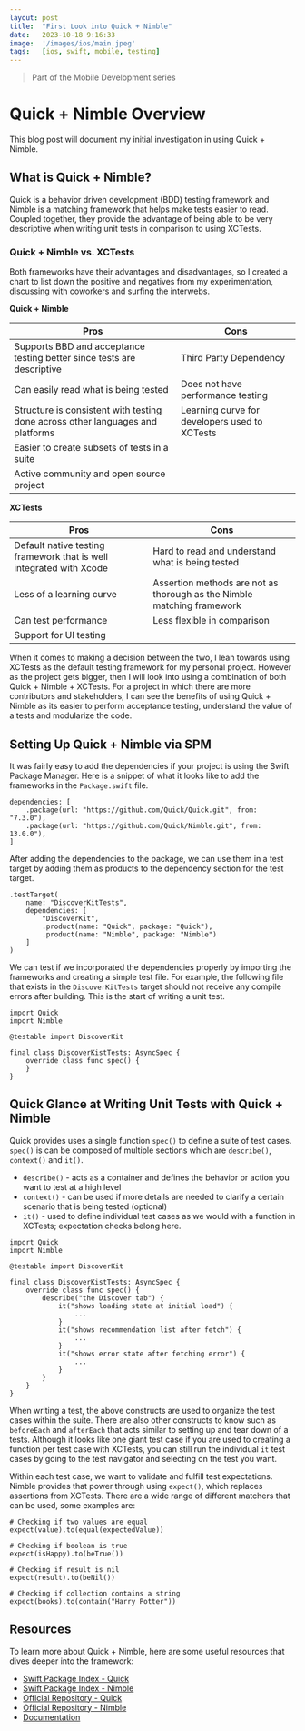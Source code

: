 ```yaml
---
layout: post
title:  "First Look into Quick + Nimble"
date:   2023-10-18 9:16:33
image:  '/images/ios/main.jpeg'
tags:   [ios, swift, mobile, testing]
---
```


> Part of the Mobile Development series

# Quick + Nimble Overview
This blog post will document my initial investigation in using Quick + Nimble. 

## What is Quick + Nimble?
Quick is a behavior driven development (BDD) testing framework and Nimble is a matching framework that helps make tests easier to read. Coupled together, they provide the advantage of being able to be very descriptive when writing unit tests in comparison to using XCTests. 

### Quick + Nimble vs. XCTests
Both frameworks have their advantages and disadvantages, so I created a chart to list down the positive and negatives from my experimentation, discussing with coworkers and surfing the interwebs.

**Quick + Nimble** 

| Pros     | Cons |
| -------- | -------------- |
| Supports BBD and acceptance testing better since tests are descriptive | Third Party Dependency |
| Can easily read what is being tested | Does not have performance testing |
| Structure is consistent with testing done across other languages and platforms | Learning curve for developers used to XCTests |
| Easier to create subsets of tests in a suite | |
| Active community and open source project | |

**XCTests**

| Pros     | Cons |
| -------- | -------------- |
| Default native testing framework that is well integrated with Xcode | Hard to read and understand what is being tested |
| Less of a learning curve | Assertion methods are not as thorough as the Nimble matching framework |
| Can test performance | Less flexible in comparison |
| Support for UI testing | |

When it comes to making a decision between the two, I lean towards using XCTests as the default testing framework for my personal project. However as the project gets bigger, then I will look into using a combination of both Quick + Nimble + XCTests. 
For a project in which there are more contributors and stakeholders, I can see the benefits of using Quick + Nimble as its easier to perform acceptance testing, understand the value of a tests and modularize the code.


## Setting Up Quick + Nimble via SPM
It was fairly easy to add the dependencies if your project is using the Swift Package Manager. Here is a snippet of what it looks like to add the frameworks in the `Package.swift` file. 

```
dependencies: [
    .package(url: "https://github.com/Quick/Quick.git", from: "7.3.0"),
    .package(url: "https://github.com/Quick/Nimble.git", from: 13.0.0"),
]
```

After adding the dependencies to the package, we can use them in a test target by adding them as products to the dependency section for the test target.

```
.testTarget(
    name: "DiscoverKitTests",
    dependencies: [
        "DiscoverKit",
        .product(name: "Quick", package: "Quick"), 
        .product(name: "Nimble", package: "Nimble")
    ]
)
```

We can test if we incorporated the dependencies properly by importing the frameworks and creating a simple test file. For example, the following file that exists in the `DiscoverKitTests` target should not receive any compile errors after building. This is the start of writing a unit test.

```
import Quick
import Nimble

@testable import DiscoverKit

final class DiscoverKistTests: AsyncSpec {
    override class func spec() {
    }
}
```


## Quick Glance at Writing Unit Tests with Quick + Nimble
Quick provides uses a single function `spec()` to define a suite of test cases. `spec()` is can be composed of multiple sections which are `describe()`, `context()` and `it()`.
* `describe()` - acts as a container and defines the behavior or action you want to test at a high level
* `context()` - can be used if more details are needed to clarify a certain scenario that is being tested (optional)
* `it()` - used to define individual test cases as we would with a function in XCTests; expectation checks belong here.

```
import Quick
import Nimble

@testable import DiscoverKit

final class DiscoverKistTests: AsyncSpec {
    override class func spec() {
        describe("the Discover tab") {
            it("shows loading state at initial load") {
                ...
            }
            it("shows recommendation list after fetch") {
                ...
            }
            it("shows error state after fetching error") {
                ...
            }
        }
    }
}

```


When writing a test, the above constructs are used to organize the test cases within the suite. There are also other constructs to know such as `beforeEach` and `afterEach` that acts similar to setting up and tear down of a tests. Although it looks like one giant test case if you are used to creating a function per test case with XCTests, you can still run the individual `it` test cases by going to the test navigator and selecting on the test you want. 

Within each test case, we want to validate and fulfill test expectations. Nimble provides that power through using `expect()`, which replaces assertions from XCTests. There are a wide range of different matchers that can be used, some examples are:

```
# Checking if two values are equal
expect(value).to(equal(expectedValue))

# Checking if boolean is true
expect(isHappy).to(beTrue())

# Checking if result is nil
expect(result).to(beNil())

# Checking if collection contains a string
expect(books).to(contain("Harry Potter"))
```

## Resources
To learn more about Quick + Nimble, here are some useful resources that dives deeper into the framework:
* [Swift Package Index - Quick](https://swiftpackageindex.com/Quick/Quick)
* [Swift Package Index - Nimble](https://swiftpackageindex.com/Quick/Nimble)
* [Official Repository - Quick](https://github.com/Quick/Quick)
* [Official Repository - Nimble](https://github.com/Quick/Nimble)
* [Documentation](https://github.com/Quick/Quick/blob/main/Documentation/en-us/README.md#documentation)
